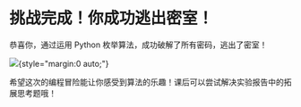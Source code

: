 # 挑战完成！你成功逃出密室！

恭喜你，通过运用 Python 枚举算法，成功破解了所有密码，逃出了密室！

<!-- 可以放一些庆祝的动画或图片 -->

![](/exit-door.gif){style="margin:0 auto;"}

希望这次的编程冒险能让你感受到算法的乐趣！课后可以尝试解决实验报告中的拓展思考题哦！
